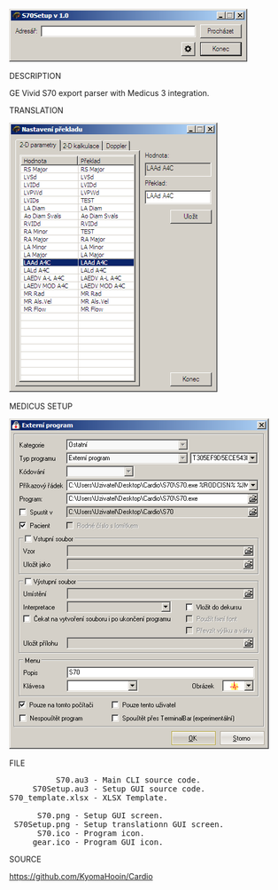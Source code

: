 
![S70](https://github.com/KyomaHooin/Cardio/raw/master/S70/S70.png "screenshot")

DESCRIPTION

GE Vivid S70 export parser with Medicus 3 integration.

TRANSLATION

![S70](https://github.com/KyomaHooin/Cardio/raw/master/S70/S70Setup.png "screenshot")

MEDICUS SETUP

![Medicus](https://github.com/KyomaHooin/Cardio/raw/master/S70/Medicus.png "screenshot")

FILE
<pre>
          S70.au3 - Main CLI source code.
     S70Setup.au3 - Setup GUI source code.
S70_template.xlsx - XLSX Template.

      S70.png - Setup GUI screen.
 S70Setup.png - Setup translationn GUI screen.
      S70.ico - Program icon.
     gear.ico - Program GUI icon.
</pre>
SOURCE

https://github.com/KyomaHooin/Cardio

